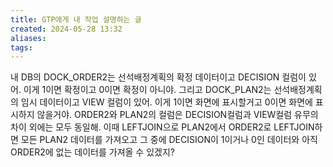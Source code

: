 ```yaml
---
title: GTP에게 내 작업 설명하는 글
created: 2024-05-28 13:32
aliases: 
tags:
---
```

내 DB의 DOCK_ORDER2는 선석배정계획의 확정 데이터이고 DECISION 컬럼이 있어. 이게 1이면 확정이고 0이면 확정이 아니야. 그리고 DOCK_PLAN2는 선석배정계획의 임시 데이터이고 VIEW 컬럼이 있어. 이게 1이면 화면에 표시할거고 0이면 화면에 표시하지 않을거야. ORDER2와 PLAN2의 컬럼은 DECISION컬럼과 VIEW컬럼 유무의 차이 외에는 모두 동일해. 
이때 LEFTJOIN으로 PLAN2에서 ORDER2로 LEFTJOIN하면 모든 PLAN2 데이터를 가져오고 그 중에 DECISION이 1이거나 0인 데이터와 아직 ORDER2에 없는 데이터를 가져올 수 있겠지?